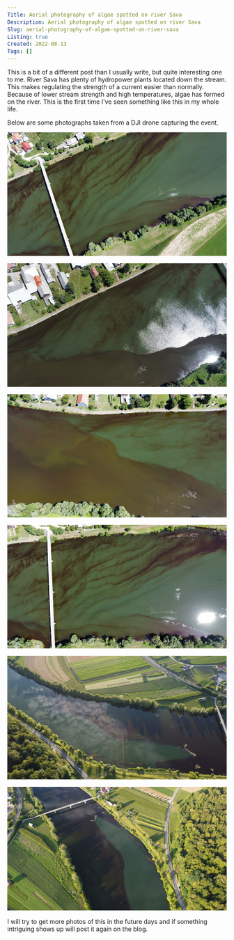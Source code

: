 ```yaml
---
Title: Aerial photography of algae spotted on river Sava
Description: Aerial photography of algae spotted on river Sava
Slug: aerial-photography-of-algae-spotted-on-river-sava
Listing: true
Created: 2022-08-13
Tags: []
---
```


This is a bit of a different post than I usually write, but quite interesting one to me. River Sava has plenty of hydropower plants located down the stream. This makes regulating the strength of a current easier than normally. Because of lower stream strength and high temperatures, algae has formed on the river. This is the first time I've seen something like this in my whole life.

Below are some photographs taken from a DJI drone capturing the event.

![Algae on Sava](/assets/algae-sava/dji-algae-0.jpg)

![Algae on Sava](/assets/algae-sava/dji-algae-1.jpg)

![Algae on Sava](/assets/algae-sava/dji-algae-2.jpg)

![Algae on Sava](/assets/algae-sava/dji-algae-3.jpg)

![Algae on Sava](/assets/algae-sava/dji-algae-4.jpg)

![Algae on Sava](/assets/algae-sava/dji-algae-5.jpg)

I will try to get more photos of this in the future days and if something intriguing shows up will post it again on the blog.
